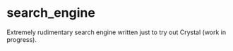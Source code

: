 # search_engine

Extremely rudimentary search engine written just to try out Crystal (work in progress).
